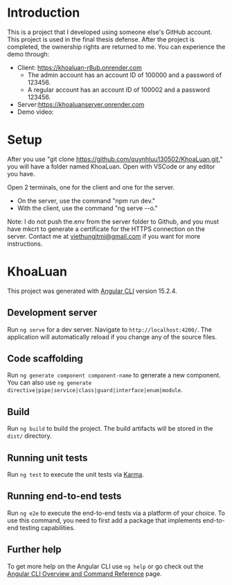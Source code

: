 # Introduction

This is a project that I developed using someone else's GitHub account. This project is used in the final thesis defense. After the project is completed, the ownership rights are returned to me.
You can experience the demo through:

- Client: https://khoaluan-r8ub.onrender.com
  - The admin account has an account ID of 100000 and a password of 123456.
  - A regular account has an account ID of 100002 and a password 123456.
- Server:https://khoaluanserver.onrender.com
- Demo video:

# Setup

After you use "git clone https://github.com/quynhluu130502/KhoaLuan.git," you will have a folder named KhoaLuan. Open with VSCode or any editor you have.

Open 2 terminals, one for the client and one for the server.

- On the server, use the command "npm run dev."
- With the client, use the command "ng serve --o."

Note: I do not push the.env from the server folder to Github, and you must have mkcrt to generate a certificate for the HTTPS connection on the server. Contact me at viethungitmi@gmail.com if you want for more instructions.

# KhoaLuan

This project was generated with [Angular CLI](https://github.com/angular/angular-cli) version 15.2.4.

## Development server

Run `ng serve` for a dev server. Navigate to `http://localhost:4200/`. The application will automatically reload if you change any of the source files.

## Code scaffolding

Run `ng generate component component-name` to generate a new component. You can also use `ng generate directive|pipe|service|class|guard|interface|enum|module`.

## Build

Run `ng build` to build the project. The build artifacts will be stored in the `dist/` directory.

## Running unit tests

Run `ng test` to execute the unit tests via [Karma](https://karma-runner.github.io).

## Running end-to-end tests

Run `ng e2e` to execute the end-to-end tests via a platform of your choice. To use this command, you need to first add a package that implements end-to-end testing capabilities.

## Further help

To get more help on the Angular CLI use `ng help` or go check out the [Angular CLI Overview and Command Reference](https://angular.io/cli) page.

